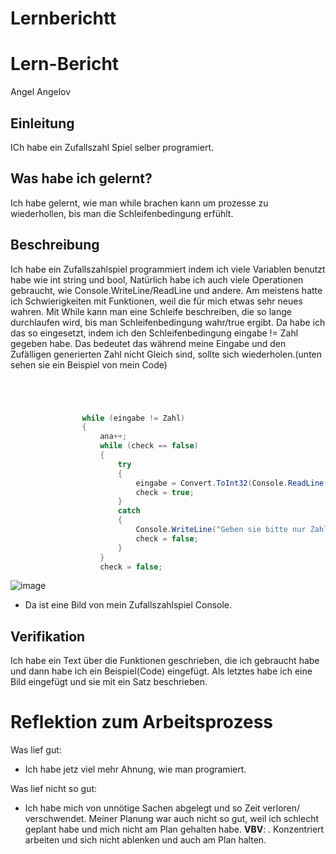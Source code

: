 # Lernberichtt
# Lern-Bericht
Angel Angelov

## Einleitung

ICh habe ein Zufallszahl Spiel selber programiert.

## Was habe ich gelernt?

Ich habe gelernt, wie man while brachen kann um prozesse zu wiederhollen, bis man die Schleifenbedingung erfühlt.

## Beschreibung



Ich habe ein Zufallszahlspiel programmiert indem ich viele Variablen benutzt habe wie int string und bool, Natürlich habe ich auch viele Operationen gebraucht, wie Console.WriteLine/ReadLine und andere. Am meistens hatte ich Schwierigkeiten mit Funktionen, weil die für mich etwas sehr neues wahren. Mit While kann man eine Schleife beschreiben, die so lange durchlaufen wird, bis man Schleifenbedingung wahr/true ergibt. Da habe ich das so eingesetzt, indem ich den Schleifenbedingung eingabe != Zahl gegeben habe. Das bedeutet das während meine Eingabe und den Zufälligen generierten Zahl nicht Gleich sind, sollte sich wiederholen.(unten sehen sie ein Beispiel von mein Code)


```csharp




                while (eingabe != Zahl)
                {
                    ana++;
                    while (check == false)
                    {
                        try
                        {
                            eingabe = Convert.ToInt32(Console.ReadLine());
                            check = true;
                        }
                        catch
                        {
                            Console.WriteLine("Geben sie bitte nur Zahlen ein");
                            check = false;
                        }
                    }
                    check = false;


```

![image](https://user-images.githubusercontent.com/112430127/189852079-968bf222-2a5a-45e4-8e00-729ee8174ded.png)
- Da ist eine Bild von mein Zufallszahlspiel Console. 

                   
                   
## Verifikation

Ich habe ein Text  über die Funktionen  geschrieben, die ich gebraucht habe und dann habe ich ein Beispiel(Code) eingefügt. Als letztes habe ich eine Bild eingefügt und sie mit ein Satz beschrieben.
# Reflektion zum Arbeitsprozess

Was lief gut:
- Ich habe jetz viel mehr Ahnung, wie man programiert.

Was lief nicht so gut:
- Ich habe mich von unnötige Sachen abgelegt und so Zeit verloren/ verschwendet. Meiner Planung war auch nicht so gut, weil ich schlecht geplant habe und mich nicht am Plan gehalten habe.
**VBV**: 
. Konzentriert arbeiten und sich nicht ablenken und auch am Plan halten.
